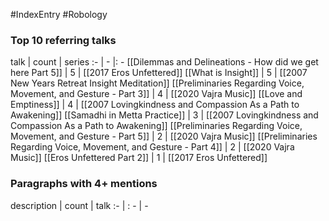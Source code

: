 #IndexEntry #Robology

### Top 10 referring talks
talk | count | series
:- | - |: -
[[Dilemmas and Delineations - How did we get here Part 5]] | 5 | [[2017 Eros Unfettered]]
[[What is Insight]] | 5 | [[2007 New Years Retreat Insight Meditation]]
[[Preliminaries Regarding Voice, Movement, and Gesture - Part 3]] | 4 | [[2020 Vajra Music]]
[[Love and Emptiness]] | 4 | [[2007 Lovingkindness and Compassion As a Path to Awakening]]
[[Samadhi in Metta Practice]] | 3 | [[2007 Lovingkindness and Compassion As a Path to Awakening]]
[[Preliminaries Regarding Voice, Movement, and Gesture - Part 5]] | 2 | [[2020 Vajra Music]]
[[Preliminaries Regarding Voice, Movement, and Gesture - Part 4]] | 2 | [[2020 Vajra Music]]
[[Eros Unfettered Part 2]] | 1 | [[2017 Eros Unfettered]]

### Paragraphs with 4+ mentions
description | count | talk
:- | : - | -

